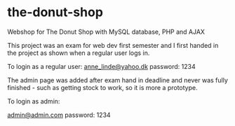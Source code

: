 # the-donut-shop
Webshop for The Donut Shop with MySQL database, PHP and AJAX

This project was an exam for web dev first semester and I first handed
in the project as shown when a regular user logs in.

To login as a regular user:
anne_linde@yahoo.dk
password: 1234

The admin page was added after exam hand in deadline 
and never was fully finished - such as getting stock to work, 
so it is more a prototype.

To login as admin:

admin@admin.com
password: 1234

